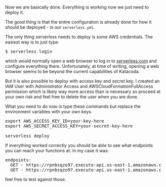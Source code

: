 Now we are basically done. Everything is working now we just need to deploy it.

The good thing is that the entire configuration is already done for how it should be deployed - in our `serverless.yml`.

The only thing serverless needs to deploy is some AWS credentials. The easiest way is to just type:

<pre class="file">
$ serverless login
</pre>

which would normally open a web browser to log in to [serverless.com](https://serverless.com) and configure everything there. Unfortunately, at time of writing, opening a web browser seems to be beyond the current capabilities of Katacoda. 

But it is also possible to deploy with access key and secret key. I created an IAM User with Administrator Access and AWSCloudFormationFullAccess permission which is likely way more access than is necessary so proceed at your own risk and feel free to delete the user when you are done.

What you need to do now is type these commands but replace the environment variables with your own keys.
<pre class="file">
export AWS_ACCESS_KEY_ID=your-key-here
export AWS_SECRET_ACCESS_KEY=your-secret-key-here

serverless deploy
</pre>

If everything worked correctly you should be able to see what endpoints you can reach your functions at. In my case it was:

<pre class="file">
endpoints:
  GET - https://rpnbsqzo97.execute-api.us-east-1.amazonaws.com/dev/api/hello
  GET - https://rpnbsqzo97.execute-api.us-east-1.amazonaws.com/dev/api/secret
</pre>

feel free to test against those.